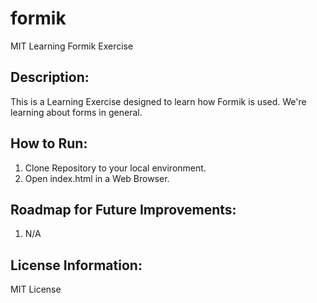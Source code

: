 # formik
MIT Learning Formik Exercise

## Description:
This is a Learning Exercise designed to learn how Formik is used.  We're learning about forms in general.

## How to Run:
1. Clone Repository to your local environment.
2. Open index.html in a Web Browser.


## Roadmap for Future Improvements:
1. N/A

## License Information:
MIT License
